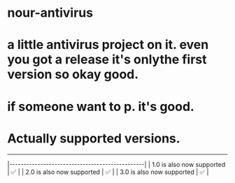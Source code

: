 # nour-antivirus
# a little antivirus project on it. even you got a release it's onlythe first version so okay good.
# if someone want to p. it's good.
# Actually supported versions.
--------------------------------------------------
|------------------------------------------------|
| 1.0 is also now supported | :white_check_mark: |
| 2.0 is also now supported | :white_check_mark: |
| 3.0 is also now supported | :white_check_mark: |


